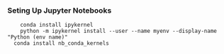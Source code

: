### Seting Up Jupyter Notebooks
```
	conda install ipykernel
	python -m ipykernel install --user --name myenv --display-name "Python (env name)"
  conda install nb_conda_kernels
```
